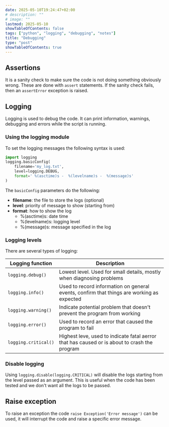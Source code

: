 ```yaml
---
date: 2025-05-10T19:24:47+02:00
# description: ""
# image: ""
lastmod: 2025-05-10
showTableOfContents: false
tags: ["python", "logging", "debugging", "notes"]
title: "Debugging"
type: "post"
showTableOfContents: true
---
```


## Assertions

It is a sanity check to make sure the code is not doing something obviously
wrong. These are done with `assert` statements. If the sanity check fails,
then an `assertError` exception is raised.

## Logging

Logging is used to debug the code. It can print information, warnings, debugging
and errors while the script is running.

### Using the logging module

To set the logging messages the following syntax is used:

```py
import logging
logging.basicConfig(
    filename='my_log.txt',
    level=logging.DEBUG,
    format=' %(asctime)s -  %(levelname)s -  %(message)s'
)
```

The `basicConfig` parameters do the following:

* **filename**: the file to store the logs (optional)
* **level**: priority of message to show (starting from)
* **format**: how to show the log
    * %(asctime)s: date time
    * %(levelname)s: logging level
    * %(message)s: message specified in the log

### Logging levels

There are several types of logging:

| Logging function | Description |
| ---------------- | ----------- |
| `logging.debug()` | Lowest level. Used for small details, mostly when diagnosing problems |
| `logging.info()` | Used to record information on general events, confirm that things are working as expected |
| `logging.warning()` | Indicate potential problem that doesn't prevent the program from working |
| `logging.error()` | Used to record an error that caused the program to fail |
| `logging.critical()` | Highest leve, used to indicate fatal aerror that has caused or is about to crash the program |

### Disable logging

Using `logging.disable(logging.CRITICAL)` will disable the logs starting from the
level passed as an argument. This is useful when the code has been tested and
we don't want all the logs to be passed.


## Raise exception

To raise an exception the code `raise Exception('Error message')` can be used,
it will interrupt the code and raise a specific error message.
